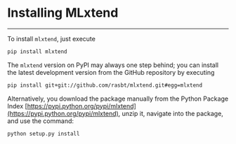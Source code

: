 # Installing MLxtend

---

To install `mlxtend`, just execute  

```bash
pip install mlxtend  
```

The `mlxtend` version on PyPI may always one step behind; you can install the latest development version from the GitHub repository by executing

```bash
pip install git+git://github.com/rasbt/mlxtend.git#egg=mlxtend
```

Alternatively, you download the package manually from the Python Package Index [https://pypi.python.org/pypi/mlxtend](https://pypi.python.org/pypi/mlxtend), unzip it, navigate into the package, and use the command:

```bash
python setup.py install
```

